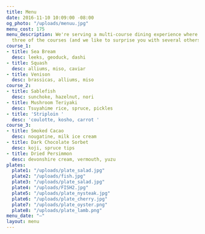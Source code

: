 ```yaml
---
title: Menu
date: 2016-11-10 10:09:00 -08:00
og_photo: "/uploads/menuu.jpg"
menu_cost: 175
menu_description: We're serving a multi-course dining experience where you choose
  three of the courses (and we like to surprise you with several others).
course_1:
- title: Sea Bream
  desc: leeks, geoduck, dashi
- title: Squash
  desc: alliums, miso, caviar
- title: Venison
  desc: brassicas, alliums, miso
course_2:
- title: Sablefish
  desc: sunchoke, hazelnut, nori
- title: Mushroom Teriyaki
  desc: Tsuyahime rice, spruce, pickles
- title: 'Striploin '
  desc: 'coulotte, kosho, carrot '
course_3:
- title: Smoked Cacao
  desc: nougatine, milk ice cream
- title: Dark Chocolate Sorbet
  desc: koji, spruce tips
- title: Dried Persimmon
  desc: devonshire cream, vermouth, yuzu
plates:
  plate1: "/uploads/plate_salad.jpg"
  plate2: "/uploads/fish.jpg"
  plate3: "/uploads/plate_salad.jpg"
  plate4: "/uploads/FISH2.jpg"
  plate5: "/uploads/plate_nysteak.jpg"
  plate6: "/uploads/plate_cherry.jpg"
  plate7: "/uploads/plate_oyster.png"
  plate8: "/uploads/plate_lamb.png"
menu_date: "—"
layout: menu
---
```


